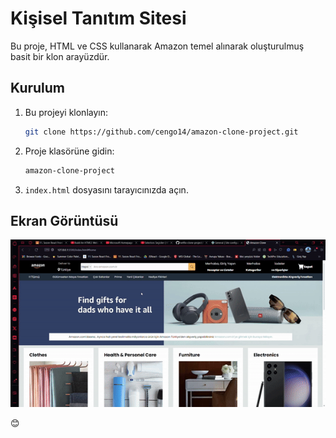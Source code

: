 # Kişisel Tanıtım Sitesi

Bu proje, HTML ve CSS kullanarak Amazon temel alınarak oluşturulmuş basit bir klon arayüzdür.

## Kurulum

1. Bu projeyi klonlayın:

   ```bash
   git clone https://github.com/cengo14/amazon-clone-project.git
   ```

2. Proje klasörüne gidin:

   ```bash
   amazon-clone-project
   ```

3. `index.html` dosyasını tarayıcınızda açın.

## Ekran Görüntüsü

![Amazon Clone](desktopp.gif)



😊
